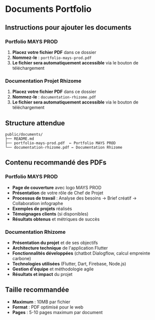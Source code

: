 # Documents Portfolio

## Instructions pour ajouter les documents

### Portfolio MAYS PROD
1. **Placez votre fichier PDF** dans ce dossier
2. **Nommez-le** : `portfolio-mays-prod.pdf`
3. **Le fichier sera automatiquement accessible** via le bouton de téléchargement

### Documentation Projet Rhizome
1. **Placez votre fichier PDF** dans ce dossier
2. **Nommez-le** : `documentation-rhizome.pdf`
3. **Le fichier sera automatiquement accessible** via le bouton de téléchargement

## Structure attendue

```
public/documents/
├── README.md
├── portfolio-mays-prod.pdf  ← Portfolio MAYS PROD
└── documentation-rhizome.pdf ← Documentation Rhizome
```

## Contenu recommandé des PDFs

### Portfolio MAYS PROD
- **Page de couverture** avec logo MAYS PROD
- **Présentation** de votre rôle de Chef de Projet
- **Processus de travail** : Analyse des besoins → Brief créatif → Collaboration infographe
- **Exemples de projets** réalisés
- **Témoignages clients** (si disponibles)
- **Résultats obtenus** et métriques de succès

### Documentation Rhizome
- **Présentation du projet** et de ses objectifs
- **Architecture technique** de l'application Flutter
- **Fonctionnalités développées** (chatbot Dialogflow, calcul empreinte carbone)
- **Technologies utilisées** (Flutter, Dart, Firebase, Node.js)
- **Gestion d'équipe** et méthodologie agile
- **Résultats et impact** du projet

## Taille recommandée

- **Maximum** : 10MB par fichier
- **Format** : PDF optimisé pour le web
- **Pages** : 5-10 pages maximum par document
